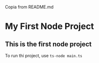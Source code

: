 Copia from README.md

# My First Node Project

## This is the first node project

To run thi project, use `ts-node main.ts`
